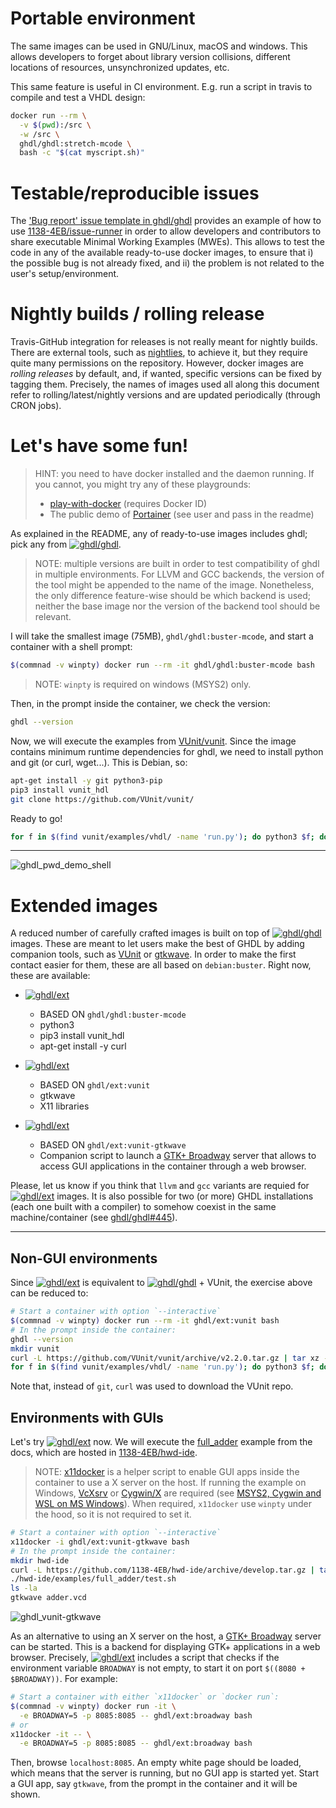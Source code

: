 # Portable environment

The same images can be used in GNU/Linux, macOS and windows. This allows developers to forget about library version collisions, different locations of resources, unsynchronized updates, etc.

This same feature is useful in CI environment. E.g. run a script in travis to compile and test a VHDL design:

``` bash
docker run --rm \
  -v $(pwd):/src \
  -w /src \
  ghdl/ghdl:stretch-mcode \
  bash -c "$(cat myscript.sh)"
```

# Testable/reproducible issues

The ['Bug report' issue template in ghdl/ghdl](https://github.com/ghdl/ghdl/issues/new?template=bug_report.md) provides an example of how to use [1138-4EB/issue-runner](https://github.com/1138-4EB/issue-runner) in order to allow developers and contributors to share executable Minimal Working Examples (MWEs). This allows to test the code in any of the available ready-to-use docker images, to ensure that i) the possible bug is not already fixed, and ii) the problem is not related to the user's setup/environment.

# Nightly builds / rolling release

Travis-GitHub integration for releases is not really meant for nightly builds. There are external tools, such as [nightlies](https://nightli.es/), to achieve it, but they require quite many permissions on the repository. However, docker images are *rolling releases* by default, and, if wanted, specific versions can be fixed by tagging them. Precisely, the names of images used all along this document refer to rolling/latest/nightly versions and are updated periodically (through CRON jobs).

<a name="fun"></a>
# Let's have some fun!

> HINT: you need to have docker installed and the daemon running. If you cannot, you might try any of these playgrounds:
>
> - [play-with-docker](https://labs.play-with-docker.com/) (requires Docker ID)
> - The public demo of [Portainer](https://github.com/portainer/portainer) (see user and pass in the readme)

As explained in the README, any of ready-to-use images includes ghdl; pick any from [![`ghdl/ghdl`](https://img.shields.io/badge/ghdl/ghdl-*-blue.svg?style=flat-square)](https://hub.docker.com/r/ghdl/ghdl/tags).

> NOTE: multiple versions are built in order to test compatibility of ghdl in multiple environments. For LLVM and GCC backends, the version of the tool might be appended to the name of the image. Nonetheless, the only difference feature-wise should be which backend is used; neither the base image nor the version of the backend tool should be relevant.

I will take the smallest image (75MB), `ghdl/ghdl:buster-mcode`, and start a container with a shell prompt:

``` bash
$(commnad -v winpty) docker run --rm -it ghdl/ghdl:buster-mcode bash
```

> NOTE: `winpty` is required on windows (MSYS2) only.

Then, in the prompt inside the container, we check the version:

``` bash
ghdl --version
```

Now, we will execute the examples from [VUnit/vunit](https://github.com/VUnit/vunit). Since the image contains minimum runtime dependencies for ghdl, we need to install python and git (or curl, wget...). This is Debian, so:

``` bash
apt-get install -y git python3-pip
pip3 install vunit_hdl
git clone https://github.com/VUnit/vunit/
```

Ready to go!

``` bash
for f in $(find vunit/examples/vhdl/ -name 'run.py'); do python3 $f; done
```

---

![ghdl_pwd_demo_shell](https://user-images.githubusercontent.com/6628437/33694969-2e7b7030-dafb-11e7-9eba-fb3abae1a161.gif)

# Extended images

A reduced number of carefully crafted images is built on top of [![`ghdl/ghdl`](https://img.shields.io/badge/ghdl/ghdl-*-blue.svg?style=flat-square)](https://hub.docker.com/r/ghdl/ghdl/tags) images. These are meant to let users make the best of GHDL by adding companion tools, such as [VUnit](https://vunit.github.io/) or [gtkwave](https://gtkwave.sourceforge.net/). In order to make the first contact easier for them, these are all based on `debian:buster`. Right now, these are available:

- [![`ghdl/ext`](https://img.shields.io/badge/ghdl/ext-vunit-blue.svg?style=flat-square)](https://hub.docker.com/r/ghdl/ext/tags)
  - BASED ON `ghdl/ghdl:buster-mcode`
  - python3
  - pip3 install vunit_hdl
  - apt-get install -y curl

- [![`ghdl/ext`](https://img.shields.io/badge/ghdl/ext-vunit--gtkwave-blue.svg?style=flat-square)](https://hub.docker.com/r/ghdl/ext/tags)
  - BASED ON `ghdl/ext:vunit`
  - gtkwave
  - X11 libraries

- [![`ghdl/ext`](https://img.shields.io/badge/ghdl/ext-broadway-blue.svg?style=flat-square)](https://hub.docker.com/r/ghdl/ext/tags)
  - BASED ON `ghdl/ext:vunit-gtkwave`
  - Companion script to launch a [GTK+ Broadway](https://developer.gnome.org/gtk3/stable/gtk-broadway.html) server that allows to access GUI applications in the container through a web browser.

Please, let us know if you think that `llvm` and `gcc` variants are requied for [![`ghdl/ext`](https://img.shields.io/badge/ghdl/ext-*-blue.svg?style=flat-square)](https://hub.docker.com/r/ghdl/ext/tags) images. It is also possible for two (or more) GHDL installations (each one built with a compiler) to somehow coexist in the same machine/container (see [ghdl/ghdl#445](https://github.com/ghdl/ghdl/issues/445)).

---

## Non-GUI environments

Since [![`ghdl/ext`](https://img.shields.io/badge/ghdl/ext-vunit-blue.svg?style=flat-square)](https://hub.docker.com/r/ghdl/ext/tags) is equivalent to [![`ghdl/ghdl`](https://img.shields.io/badge/ghdl/ghdl-stretch--mcode-blue.svg?style=flat-square)](https://hub.docker.com/r/ghdl/ghdl/tags) + VUnit, the exercise above can be reduced to:

``` bash
# Start a container with option `--interactive`
$(commnad -v winpty) docker run --rm -it ghdl/ext:vunit bash
# In the prompt inside the container:
ghdl --version
mkdir vunit
curl -L https://github.com/VUnit/vunit/archive/v2.2.0.tar.gz | tar xz -C vunit --strip-components=1
for f in $(find vunit/examples/vhdl/ -name 'run.py'); do python3 $f; done
```

Note that, instead of `git`, `curl` was used to download the VUnit repo.

## Environments with GUIs

Let's try [![`ghdl/ext`](https://img.shields.io/badge/ghdl/ext-vunit--gtkwave-blue.svg?style=flat-square)](https://hub.docker.com/r/ghdl/ext/tags) now. We will execute the [full_adder](http://ghdl.readthedocs.io/en/latest/using/QuickStartGuide.html#a-full-adder) example from the docs, which are hosted in [1138-4EB/hwd-ide](https://github.com/1138-4EB/hwd-ide).

> NOTE: [x11docker](https://github.com/mviereck/x11docker) is a helper script to enable GUI apps inside the container to use a X server on the host. If running the example on Windows, [VcXsrv](https://sourceforge.net/projects/vcxsrv/) or [Cygwin/X](https://x.cygwin.com/) are required (see [MSYS2, Cygwin and WSL on MS Windows](https://github.com/mviereck/x11docker#msys2-cygwin-and-wsl-on-ms-windows)).
> When required, `x11docker` use `winpty` under the hood, so it is not required to set it.

``` bash
# Start a container with option `--interactive`
x11docker -i ghdl/ext:vunit-gtkwave bash
# In the prompt inside the container:
mkdir hwd-ide
curl -L https://github.com/1138-4EB/hwd-ide/archive/develop.tar.gz | tar xz -C hwd-ide --strip-components=1
./hwd-ide/examples/full_adder/test.sh
ls -la
gtkwave adder.vcd
```

![ghdl_vunit-gtkwave](https://user-images.githubusercontent.com/6628437/33923787-6178e760-dfd3-11e7-9183-808c85c43f65.gif)

As an alternative to using an X server on the host, a [GTK+ Broadway](https://developer.gnome.org/gtk3/stable/gtk-broadway.html) server can be started. This is a backend for displaying GTK+ applications in a web browser. Precisely, [![`ghdl/ext`](https://img.shields.io/badge/ghdl/ext-broadway-blue.svg?style=flat-square)](https://hub.docker.com/r/ghdl/ext/tags) includes a script that checks if the environment variable `BROADWAY` is not empty, to start it on port `$((8080 + $BROADWAY))`. For example:

``` bash
# Start a container with either `x11docker` or `docker run`:
$(commnad -v winpty) docker run -it \
  -e BROADWAY=5 -p 8085:8085 -- ghdl/ext:broadway bash
# or
x11docker -it -- \
  -e BROADWAY=5 -p 8085:8085 -- ghdl/ext:broadway bash
```

Then, browse `localhost:8085`. An empty white page should be loaded, which means that the server is running, but no GUI app is started yet. Start a GUI app, say `gtkwave`, from the prompt in the container and it will be shown.
